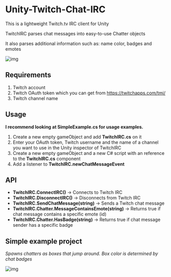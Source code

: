 # Unity-Twitch-Chat-IRC

This is a lightweight Twitch.tv IRC client for Unity

TwitchIRC parses chat messages into easy-to-use Chatter objects

It also parses additional information such as: name color, badges and emotes

![img](https://i.imgur.com/rmZpBbR.png)

## Requirements
1. Twitch account
2. Twitch OAuth token which you can get from https://twitchapps.com/tmi/
3. Twitch channel name

## Usage

**I recommend looking at SimpleExample.cs for usage examples.**

1. Create a new empty gameObject and add **TwitchIRC.cs** on it
2. Enter your OAuth token, Twitch username and the name of a channel you want to use in the Unity inspector of TwitchIRC
3. Create a new empty gameObject and a new C# script with an reference to the **TwitchIRC.cs** component
4. Add a listener to **TwitchIRC.newChatMessageEvent**

## API

- **TwitchIRC.ConnectIRC()** -> Connects to Twitch IRC
- **TwitchIRC.DisconnectIRC()** -> Disconnects from Twitch IRC
- **TwitchIRC.SendChatMessage(string)** -> Sends a Twitch chat message
- **TwitchIRC.Chatter.MessageContainsEmote(string)** -> Returns true if chat message contains a specific emote (id)
- **TwitchIRC.Chatter.HasBadge(string)** -> Returns true if chat message sender has a specific badge



## Simple example project

*Spawns chatters as boxes that jump around. Box color is determined by chat badges*

![img](https://i.imgur.com/2TuI78H.gif)
